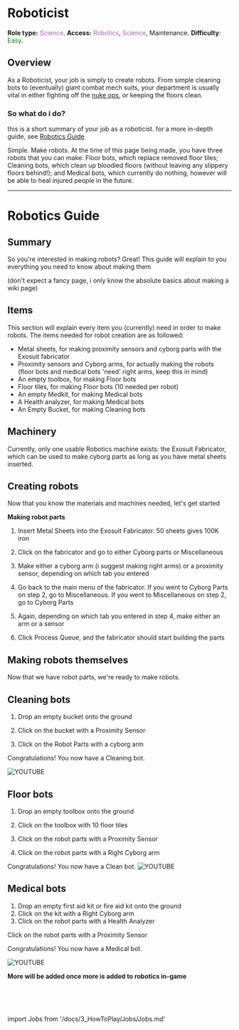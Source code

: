# Roboticist
**Role type:** <font color="#a85fb9">Science</font>. **Access:** <font color="#a85fb9">Robotics</font>, <font color="#a85fb9">Science</font>, Maintenance. **Difficulty**: <font color="Green">Easy</font>.




## Overview


As a Roboticist, your job is simply to create robots. From simple cleaning bots to (eventually) giant combat mech suits, your department is usually vital in either fighting off the [nuke ops](Nuclear-Emergency.md), or keeping the floors clean.




### So what do i do?


this is a short summary of your job as a roboticist. for a more in-depth guide, see [Robotics Guide](Robotics-Guide.md)

Simple. Make robots. At the time of this page being made, you have three robots that you can make: Floor bots, which replace removed floor tiles; Cleaning bots, which clean up bloodied floors (without leaving any slippery floors behind!); and Medical bots, which currently do nothing, however will be able to heal injured people in the future.


------


# Robotics Guide

## Summary

So you're interested in making robots? Great! This guide will explain to you everything you need to know about making them

(don't expect a fancy page, i only know the absolute basics about making a wiki page)

## Items

This section will explain every item you (currently) need in order to make robots. The items needed for robot creation are as followed:

* Metal sheets, for making proximity sensors and cyborg parts with the Exosuit fabricator
* Proximity sensors and Cyborg arms, for actually making the robots (floor bots and medical bots 'need' right arms, keep this in mind)
* An empty toolbox, for making Floor bots
* Floor tiles, for making Floor bots (10 needed per robot)
* An empty Medkit, for making Medical bots
* A Health analyzer, for making Medical bots
* An Empty Bucket, for making Cleaning bots

## Machinery

Currently, only one usable Robotics machine exists: the Exosuit Fabricator, which can be used to make cyborg parts as long as you have metal sheets inserted.


## Creating robots

Now that you know the materials and machines needed, let's get started



**Making robot parts**

1. Insert Metal Sheets into the Exosuit Fabricator. 50 sheets gives 100K iron

2. Click on the fabricator and go to either Cyborg parts or Miscellaneous

3. Make either a cyborg arm (i suggest making right arms) or a proximity sensor, depending on which tab you entered

4. Go back to the main menu of the fabricator. If you went to Cyborg Parts on step 2, go to Miscellaneous. If you went to Miscellaneous on step 2, go to Cyborg Parts

5. Again, depending on which tab you entered in step 4, make either an arm or a sensor

6. Click Process Queue, and the fabricator should start building the parts



## Making robots themselves

Now that we have robot parts, we're ready to make robots.

## Cleaning bots

1. Drop an empty bucket onto the ground

2. Click on the bucket with a Proximity Sensor

3. Click on the Robot Parts with a cyborg arm

Congratulations! You now have a Cleaning bot.

![YOUTUBE](https://youtu.be/NvRSzqQQEHo)

## Floor bots

1. Drop an empty toolbox onto the ground

2. Click on the toolbox with 10 floor tiles

3. Click on the robot parts with a Proximity Sensor

4. Click on the robot parts with a Right Cyborg arm



Congratulations! You now have a Clean bot.
![YOUTUBE](https://youtu.be/Pwc-BqR-ziE)

## Medical bots

1. Drop an empty first aid kit or fire aid kit onto the ground
2. Click on the kit with a Right Cyborg arm
3. Click on the robot parts with a Health Analyzer

Click on the robot parts with a Proximity Sensor

Congratulations! You now have a Medical bot.



![YOUTUBE](https://youtu.be/LcTxIvPBN_k)



**More will be added once more is added to robotics in-game**

  <br/>
<br/>
<br/>

import Jobs from '/docs/3_HowToPlay/Jobs/Jobs.md'

<Jobs />
